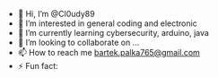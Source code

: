 - 👋 Hi, I’m @Cl0udy89
- 👀 I’m interested in general coding and electronic
- 🌱 I’m currently learning cybersecurity, arduino, java
- 💞️ I’m looking to collaborate on ...
- 📫 How to reach me bartek.palka765@gmail.com
- ⚡ Fun fact: 

<!---
Cl0udy89/Cl0udy89 is a ✨ special ✨ repository because its `README.md` (this file) appears on your GitHub profile.
You can click the Preview link to take a look at your changes.
--->
